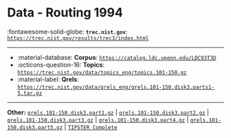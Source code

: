 # Data - Routing 1994 

:fontawesome-solid-globe: **`trec.nist.gov`**: [`https://trec.nist.gov/results/trec3/index.html`](https://trec.nist.gov/results/trec3/index.html)

---

- :material-database: **Corpus**: [`https://catalog.ldc.upenn.edu/LDC93T3D`](https://catalog.ldc.upenn.edu/LDC93T3D)
- :octicons-question-16: **Topics**: [`https://trec.nist.gov/data/topics_eng/topics.101-150.gz`](https://trec.nist.gov/data/topics_eng/topics.101-150.gz)
- :material-label: **Qrels**: [`https://trec.nist.gov/data/qrels_eng/qrels.101-150.disk3.parts1-5.tar.gz`](https://trec.nist.gov/data/qrels_eng/qrels.101-150.disk3.parts1-5.tar.gz)


---

**Other:** [`qrels.101-150.disk3.part1.gz`](https://trec.nist.gov/data/qrels_eng/qrels.101-150.disk3.part1.gz) | [`qrels.101-150.disk3.part2.gz`](https://trec.nist.gov/data/qrels_eng/qrels.101-150.disk3.part2.gz) | [`qrels.101-150.disk3.part3.gz`](https://trec.nist.gov/data/qrels_eng/qrels.101-150.disk3.part3.gz) | [`qrels.101-150.disk3.part4.gz`](https://trec.nist.gov/data/qrels_eng/qrels.101-150.disk3.part4.gz) | [`qrels.101-150.disk3.part5.gz`](https://trec.nist.gov/data/qrels_eng/qrels.101-150.disk3.part5.gz) | [`TIPSTER Complete`](https://catalog.ldc.upenn.edu/LDC93T3A)
